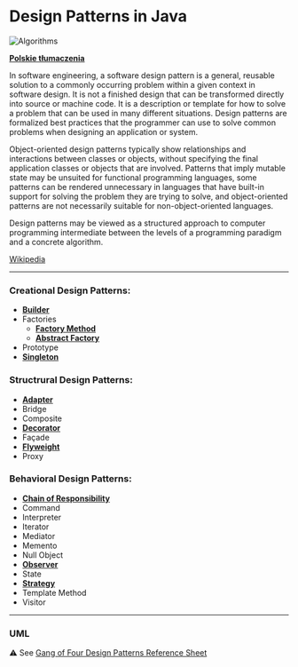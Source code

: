 # Design Patterns in Java

![Algorithms](https://img.shields.io/badge/Design--Patterns-Implementation--in--Java-green.svg?longCache=true&style=for-the-badge)

 **[Polskie tłumaczenia](https://github.com/jszlenk/Design-Patterns-in-Java/blob/master/docs/READMEPL.md)**


In software engineering, a software design pattern is a general, reusable solution to a commonly occurring problem within a given context in software design. It is not a finished design that can be transformed directly into source or machine code. It is a description or template for how to solve a problem that can be used in many different situations. Design patterns are formalized best practices that the programmer can use to solve common problems when designing an application or system.

Object-oriented design patterns typically show relationships and interactions between classes or objects, without specifying the final application classes or objects that are involved. Patterns that imply mutable state may be unsuited for functional programming languages, some patterns can be rendered unnecessary in languages that have built-in support for solving the problem they are trying to solve, and object-oriented patterns are not necessarily suitable for non-object-oriented languages.

Design patterns may be viewed as a structured approach to computer programming intermediate between the levels of a programming paradigm and a concrete algorithm. 

[Wikipedia](https://en.wikipedia.org/wiki/Software_design_pattern)

------

### Creational Design Patterns: 

 - **[Builder](https://github.com/jszlenk/Design-Patterns-in-Java/tree/master/src/main/java/CreationalDesignPatterns/Builder)**
 - Factories
   - **[Factory Method](https://github.com/jszlenk/Design-Patterns-in-Java/tree/master/src/main/java/CreationalDesignPatterns/Factory/FactoryMethod)**  
   - **[Abstract Factory](https://github.com/jszlenk/Design-Patterns-in-Java/tree/master/src/main/java/CreationalDesignPatterns/Factory/AbstractFactory)** 
 - Prototype 
 - **[Singleton](https://github.com/jszlenk/Design-Patterns-in-Java/tree/master/src/main/java/CreationalDesignPatterns/Singleton)**

### Structrural Design Patterns:

 - **[Adapter](https://github.com/jszlenk/Design-Patterns-in-Java/tree/master/src/main/java/StructruralDesignPatterns/Adapter)**
 - Bridge
 - Composite
 - **[Decorator](https://github.com/jszlenk/Design-Patterns-in-Java/tree/master/src/main/java/StructruralDesignPatterns/Decorator)**
 - Façade
 - **[Flyweight](https://github.com/jszlenk/Design-Patterns-in-Java/tree/master/src/main/java/StructruralDesignPatterns/Flyweight)**
 - Proxy

### Behavioral Design Patterns:

 - **[Chain of Responsibility](https://github.com/jszlenk/Design-Patterns-in-Java/tree/master/src/main/java/BehavioralDesignPatterns/ChainOfResponsibility)** 
 - Command
 - Interpreter
 - Iterator 
 - Mediator 
 - Memento
 - Null Object 
 - **[Observer](https://github.com/jszlenk/Design-Patterns-in-Java/tree/master/src/main/java/BehavioralDesignPatterns/Observer)**
 - State 
 - **[Strategy](https://github.com/jszlenk/Design-Patterns-in-Java/tree/master/src/main/java/BehavioralDesignPatterns/Strategy)**
 - Template Method 
 - Visitor

------

### UML

:warning: See [Gang of Four Design Patterns Reference Sheet](http://www.blackwasp.co.uk/GangOfFour.aspx)
